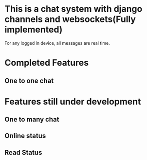 # This is a chat system with django channels and websockets(Fully implemented)
For any logged in device, all messages are real time.

# Completed Features
## One to one chat

# Features still under development
## One to many chat
## Online status
## Read Status
